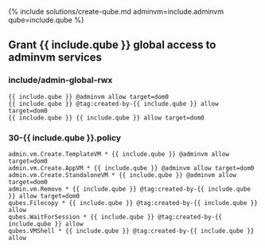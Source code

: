 {% include solutions/create-qube.md adminvm=include.adminvm qube=include.qube %}

## Grant **{{ include.qube }}** global access to adminvm services

### include/admin-global-rwx

```
{{ include.qube }} @adminvm allow target=dom0
{{ include.qube }} @tag:created-by-{{ include.qube }} allow target=dom0
{{ include.qube }} {{ include.qube }} allow target=dom0
```

### 30-{{ include.qube }}.policy

```
admin.vm.Create.TemplateVM * {{ include.qube }} @adminvm allow target=dom0
admin.vm.Create.AppVM * {{ include.qube }} @adminvm allow target=dom0
admin.vm.Create.StandaloneVM * {{ include.qube }} @adminvm allow target=dom0
admin.vm.Remove * {{ include.qube }} @tag:created-by-{{ include.qube }} allow target=dom0
qubes.Filecopy * {{ include.qube }} @tag:created-by-{{ include.qube }} allow
qubes.WaitForSession * {{ include.qube }} @tag:created-by-{{ include.qube }} allow
qubes.VMShell * {{ include.qube }} @tag:created-by-{{ include.qube }} allow
```
